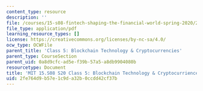 ```yaml
---
content_type: resource
description: ''
file: /courses/15-s08-fintech-shaping-the-financial-world-spring-2020/2fe764d9b57e1c9da32b0ccdd42cf37b_MIT15-S08S20_class5.pdf
file_type: application/pdf
learning_resource_types: []
license: https://creativecommons.org/licenses/by-nc-sa/4.0/
ocw_type: OCWFile
parent_title: 'Class 5: Blockchain Technology & Cryptocurrencies'
parent_type: CourseSection
parent_uid: 0a8d9cfc-ad5e-f39b-57a5-a8db9904080b
resourcetype: Document
title: 'MIT 15.S08 S20 Class 5: Blockchain Technology & Cryptocurriences'
uid: 2fe764d9-b57e-1c9d-a32b-0ccdd42cf37b
---
```

